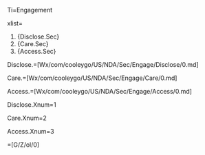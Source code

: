 Ti=Engagement

xlist=<ol><li>{Disclose.Sec}<li>{Care.Sec}<li>{Access.Sec}</ol>

Disclose.=[Wx/com/cooleygo/US/NDA/Sec/Engage/Disclose/0.md]

Care.=[Wx/com/cooleygo/US/NDA/Sec/Engage/Care/0.md]

Access.=[Wx/com/cooleygo/US/NDA/Sec/Engage/Access/0.md]

Disclose.Xnum=1

Care.Xnum=2

Access.Xnum=3

=[G/Z/ol/0]
